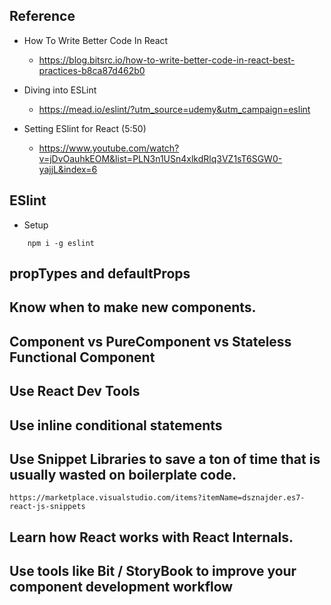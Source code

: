 ## Reference
- How To Write Better Code In React
    - https://blog.bitsrc.io/how-to-write-better-code-in-react-best-practices-b8ca87d462b0

- Diving into ESLint
    - https://mead.io/eslint/?utm_source=udemy&utm_campaign=eslint

- Setting ESlint for React (5:50)
    - https://www.youtube.com/watch?v=jDvOauhkEOM&list=PLN3n1USn4xlkdRlq3VZ1sT6SGW0-yajjL&index=6

## ESlint
- Setup
```
    npm i -g eslint
```

## propTypes and defaultProps

## Know when to make new components.

## Component vs PureComponent vs Stateless Functional Component

## Use React Dev Tools

## Use inline conditional statements

## Use Snippet Libraries to save a ton of time that is usually wasted on boilerplate code.
    https://marketplace.visualstudio.com/items?itemName=dsznajder.es7-react-js-snippets

## Learn how React works with React Internals.

## Use tools like Bit / StoryBook to improve your component development workflow